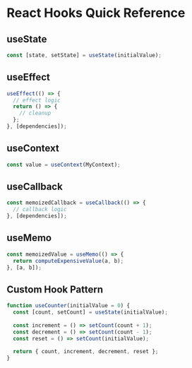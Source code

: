 # React Hooks Quick Reference

## useState
```javascript
const [state, setState] = useState(initialValue);
```

## useEffect
```javascript
useEffect(() => {
  // effect logic
  return () => {
    // cleanup
  };
}, [dependencies]);
```

## useContext
```javascript
const value = useContext(MyContext);
```

## useCallback
```javascript
const memoizedCallback = useCallback(() => {
  // callback logic
}, [dependencies]);
```

## useMemo
```javascript
const memoizedValue = useMemo(() => {
  return computeExpensiveValue(a, b);
}, [a, b]);
```

## Custom Hook Pattern
```javascript
function useCounter(initialValue = 0) {
  const [count, setCount] = useState(initialValue);
  
  const increment = () => setCount(count + 1);
  const decrement = () => setCount(count - 1);
  const reset = () => setCount(initialValue);
  
  return { count, increment, decrement, reset };
}
``` 